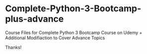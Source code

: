 # Complete-Python-3-Bootcamp-plus-advance

Course Files for Complete Python 3 Bootcamp Course on Udemy + Additional Modifiaction 
to Cover Advance Topics

Thanks!
